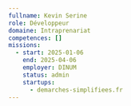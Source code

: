 ```yaml
---
fullname: Kevin Serine
role: Développeur
domaine: Intraprenariat
competences: []
missions:
  - start: 2025-01-06
    end: 2025-04-06
    employer: DINUM
    status: admin
    startups:
      - demarches-simplifiees.fr
---
```


